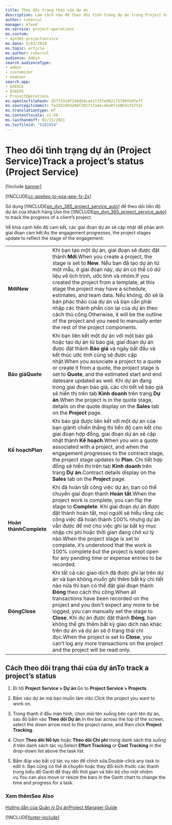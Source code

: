 ```yaml
---
title: Theo dõi trạng thái của dự án
description: Làm cách nào để theo dõi tình trạng dự án trong Project Service
author: ruhercul
manager: kfend
ms.service: project-operations
ms.custom:
- dyn365-projectservice
ms.date: 8/03/2018
ms.topic: article
ms.author: ruhercul
audience: Admin
search.audienceType:
- admin
- customizer
- enduser
search.app:
- D365CE
- D365PS
- ProjectOperations
ms.openlocfilehash: d57f33cdf240db4cae1f33fe962173790fe0fe7f
ms.sourcegitcommit: fa32b1893286f20271fa4ec4be8fc68bd135f53c
ms.translationtype: HT
ms.contentlocale: vi-VN
ms.lasthandoff: 02/15/2021
ms.locfileid: "5281954"
---
```

# <a name="track-a-projects-status-project-service"></a><span data-ttu-id="23598-103">Theo dõi tình trạng dự án (Project Service)</span><span class="sxs-lookup"><span data-stu-id="23598-103">Track a project’s status (Project Service)</span></span>

[!include [banner](../includes/psa-now-project-operations.md)]

[!INCLUDE[cc-applies-to-psa-app-1x-2x](../includes/cc-applies-to-psa-app-1x-2x.md)]

<span data-ttu-id="23598-104">Sử dụng [!INCLUDE[pn_dyn_365_project_service_auto](../includes/pn-dyn-365-project-service-auto.md)] để theo dõi tiến độ dự án của khách hàng.</span><span class="sxs-lookup"><span data-stu-id="23598-104">Use the [!INCLUDE[pn_dyn_365_project_service_auto](../includes/pn-dyn-365-project-service-auto.md)] to track the progress of a client’s project.</span></span>  

<span data-ttu-id="23598-105">Về khía cạnh tiến độ cam kết, các giai đoạn dự án sẽ cập nhật để phản ánh giai đoạn cam kết:</span><span class="sxs-lookup"><span data-stu-id="23598-105">As the engagement progresses, the project stages update to reflect the stage of the engagement:</span></span>  


|              |                                                                                                                                                                                                                                                                                                  |
|--------------|--------------------------------------------------------------------------------------------------------------------------------------------------------------------------------------------------------------------------------------------------------------------------------------------------|
|   <span data-ttu-id="23598-106">**Mới**</span><span class="sxs-lookup"><span data-stu-id="23598-106">**New**</span></span>    | <span data-ttu-id="23598-107">Khi bạn tạo một dự án, giai đoạn sẽ được đặt thành **Mới**.</span><span class="sxs-lookup"><span data-stu-id="23598-107">When you create a project, the stage is set to **New**.</span></span> <span data-ttu-id="23598-108">Nếu bạn đã tạo dự án từ một mẫu, ở giai đoạn này, dự án có thể có dữ liệu về lịch trình, ước tính và nhóm.</span><span class="sxs-lookup"><span data-stu-id="23598-108">If you created the project from a template, at this stage the project may have a schedule, estimates, and team data.</span></span> <span data-ttu-id="23598-109">Nếu không, đó sẽ là bản phác thảo của dự án và bạn cần phải nhập các thành phần còn lại của dự án theo cách thủ công.</span><span class="sxs-lookup"><span data-stu-id="23598-109">Otherwise, it will be the outline of the project and you need to manually enter the rest of the project components.</span></span> |
|  <span data-ttu-id="23598-110">**Báo giá**</span><span class="sxs-lookup"><span data-stu-id="23598-110">**Quote**</span></span>   |      <span data-ttu-id="23598-111">Khi bạn liên kết một dự án với một báo giá hoặc tạo dự án từ báo giá, giai đoạn dự án được đặt thành **Báo giá** và ngày bắt đầu và kết thúc ước tính cũng sẽ được cập nhật.</span><span class="sxs-lookup"><span data-stu-id="23598-111">When you associate a project to a quote or create it from a quote, the project stage is set to **Quote**, and the estimated start and end datesare updated as well.</span></span> <span data-ttu-id="23598-112">Khi dự án đang trong giai đoạn báo giá, các chi tiết về báo giá sẽ hiển thị trên tab **Kinh doanh** trên trang **Dự án**.</span><span class="sxs-lookup"><span data-stu-id="23598-112">When the project is in the quote stage, details on the quote display on the **Sales** tab on the **Project** page.</span></span>      |
|   <span data-ttu-id="23598-113">**Kế hoạch**</span><span class="sxs-lookup"><span data-stu-id="23598-113">**Plan**</span></span>   |                                     <span data-ttu-id="23598-114">Khi báo giá được liên kết với một dự án của bạn giành chiến thắng thì tiến độ cam kết cho giai đoạn hợp đồng, giai đoạn dự án sẽ cập nhật thành **Kế hoạch**.</span><span class="sxs-lookup"><span data-stu-id="23598-114">When you win a quote associated with a project, and when the engagement progresses to the contract stage, the project stage updates to **Plan**.</span></span> <span data-ttu-id="23598-115">Chi tiết hợp đồng sẽ hiển thị trên tab **Kinh doanh** trên trang **Dự án**.</span><span class="sxs-lookup"><span data-stu-id="23598-115">Contract details display on the **Sales** tab on the **Project** page.</span></span>                                      |
| <span data-ttu-id="23598-116">**Hoàn thành**</span><span class="sxs-lookup"><span data-stu-id="23598-116">**Complete**</span></span> |                    <span data-ttu-id="23598-117">Khi đã hoàn tất công việc dự án, bạn có thể chuyển giai đoạn thành **Hoàn tất**.</span><span class="sxs-lookup"><span data-stu-id="23598-117">When the project work is complete, you can flip the stage to **Complete**.</span></span> <span data-ttu-id="23598-118">Khi giai đoạn dự án được đặt thành hoàn tất, mọi người sẽ hiểu rằng các công việc đã hoàn thành 100% nhưng dự án vẫn được để mở cho việc ghi lại bất kỳ mục nhập chi phí hoặc thời gian đang chờ xử lý nào.</span><span class="sxs-lookup"><span data-stu-id="23598-118">When the project stage is set to complete, it’s understood that the work is 100% complete but the project is kept open for any pending time or expense entries to be recorded.</span></span>                     |
|  <span data-ttu-id="23598-119">**Đóng**</span><span class="sxs-lookup"><span data-stu-id="23598-119">**Close**</span></span>   |           <span data-ttu-id="23598-120">Khi tất cả các giao dịch đã được ghi lại trên dự án và bạn không muốn ghi thêm bất kỳ chi tiết nào nữa thì bạn có thể đặt giai đoạn thành **Đóng** theo cách thủ công.</span><span class="sxs-lookup"><span data-stu-id="23598-120">When all transactions have been recorded on the project and you don't expect any more to be logged, you can manually set the stage to **Close**.</span></span> <span data-ttu-id="23598-121">Khi dự án được đặt thành **Đóng**, bạn không thể ghi thêm bất kỳ giao dịch nào khác trên dự án và dự án sẽ ở trạng thái chỉ đọc.</span><span class="sxs-lookup"><span data-stu-id="23598-121">When the project is set to **Close**, you can’t log any more transactions on the project and the project will be read only.</span></span>           |

## <a name="to-track-a-projects-status"></a><span data-ttu-id="23598-122">Cách theo dõi trạng thái của dự án</span><span class="sxs-lookup"><span data-stu-id="23598-122">To track a project’s status</span></span>  

1.  <span data-ttu-id="23598-123">Đi tới **Project Service > Dự án**.</span><span class="sxs-lookup"><span data-stu-id="23598-123">Go to **Project Service > Projects**.</span></span>  

2.  <span data-ttu-id="23598-124">Bấm vào dự án mà bạn muốn làm việc.</span><span class="sxs-lookup"><span data-stu-id="23598-124">Click the project you want to work on.</span></span>  

3.  <span data-ttu-id="23598-125">Trong thanh ở đầu màn hình, chọn mũi tên xuống bên cạnh tên dự án, sau đó bấm vào **Theo dõi Dự án**.</span><span class="sxs-lookup"><span data-stu-id="23598-125">In the bar across the top of the screen, select the down arrow next to the project name, and then click **Project Tracking**.</span></span>  

4.  <span data-ttu-id="23598-126">Chọn **Theo dõi Nỗ lực** hoặc **Theo dõi Chi phí** trong danh sách thả xuống ở trên danh sách tác vụ.</span><span class="sxs-lookup"><span data-stu-id="23598-126">Select **Effort Tracking** or **Cost Tracking** in the drop-down list above the task list.</span></span>  

5.  <span data-ttu-id="23598-127">Bấm đúp vào bất cứ tác vụ nào để chỉnh sửa.</span><span class="sxs-lookup"><span data-stu-id="23598-127">Double-click any task to edit it.</span></span> <span data-ttu-id="23598-128">Bạn cũng có thể di chuyển hoặc thay đổi kích thước các thanh trong biểu đồ Gantt để thay đổi thời gian và tiến bộ cho một nhiệm vụ.</span><span class="sxs-lookup"><span data-stu-id="23598-128">You can also move or resize the bars in the Gantt chart to change the time and progress for a task.</span></span>  

### <a name="see-also"></a><span data-ttu-id="23598-129">Xem thêm</span><span class="sxs-lookup"><span data-stu-id="23598-129">See Also</span></span>  
 [<span data-ttu-id="23598-130">Hướng dẫn của Quản lý Dự án</span><span class="sxs-lookup"><span data-stu-id="23598-130">Project Manager Guide</span></span>](../psa/project-manager-guide.md)


[!INCLUDE[footer-include](../includes/footer-banner.md)]